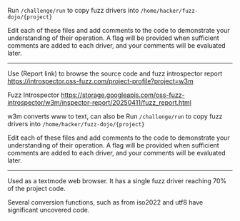 Run `/challenge/run` to copy fuzz drivers into `/home/hacker/fuzz-dojo/{project}`

Edit each of these files and add comments to the code to demonstrate your understanding of their operation. A flag will be provided when sufficient comments are added to each driver, and your comments will be evaluated later.

---

Use (Report link) to browse the source code and fuzz introspector report https://introspector.oss-fuzz.com/project-profile?project=w3m

Fuzz Introspector
https://storage.googleapis.com/oss-fuzz-introspector/w3m/inspector-report/20250411/fuzz_report.html

w3m converts www to text, can also be Run `/challenge/run` to copy fuzz drivers into `/home/hacker/fuzz-dojo/{project}`

Edit each of these files and add comments to the code to demonstrate your understanding of their operation. A flag will be provided when sufficient comments are added to each driver, and your comments will be evaluated later.

---

Used as a textmode web browser.  It has a single fuzz driver reaching 70% of the project code.  

Several conversion functions, such as from iso2022 and utf8 have significant uncovered code.
